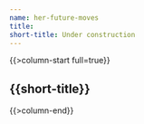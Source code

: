 ```yaml
---
name: her-future-moves
title:
short-title: Under construction
---
```

{{>column-start full=true}}

## {{short-title}}

{{>column-end}}

